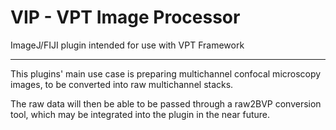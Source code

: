 # VIP - VPT Image Processor

ImageJ/FIJI plugin intended for use with VPT Framework

---
This plugins' main use case is preparing multichannel confocal microscopy images, to be converted into raw multichannel stacks.

The raw data will then be able to be passed through a raw2BVP conversion tool, which may be integrated into the plugin in the near future.